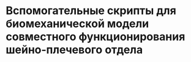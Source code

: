# Вспомогательные скрипты для биомеханической модели совместного функционирования шейно-плечевого отдела
